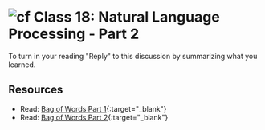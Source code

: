 # ![cf](http://i.imgur.com/7v5ASc8.png) Class 18: Natural Language Processing - Part 2

To turn in your reading "Reply" to this discussion by summarizing what you learned.

## Resources
- Read: [Bag of Words Part 1](https://ataspinar.wordpress.com/2016/01/21/sentiment-analysis-with-bag-of-words/){:target="_blank"}
- Read: [Bag of Words Part 2](https://ataspinar.wordpress.com/2016/02/01/sentiment-analysis-with-bag-of-words-part-2/){:target="_blank"}
